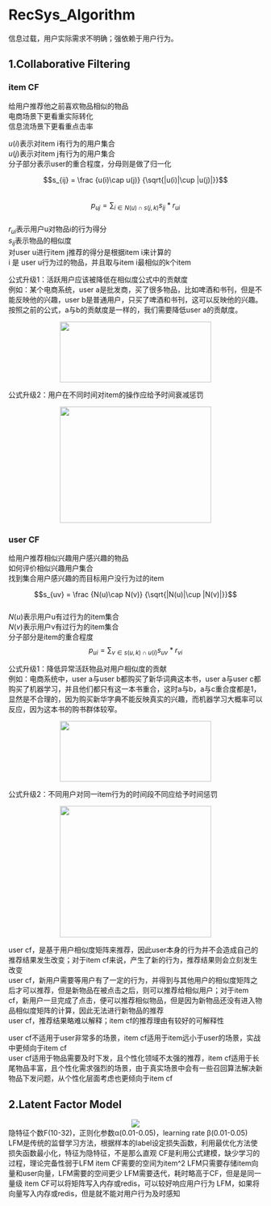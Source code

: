 # RecSys_Algorithm

信息过载，用户实际需求不明确；强依赖于用户行为。  

## 1.Collaborative Filtering
### item CF

给用户推荐他之前喜欢物品相似的物品  
电商场景下更看重实际转化  
信息流场景下更看重点击率  

$u(i)$表示对item i有行为的用户集合  
$u(j)$表示对item j有行为的用户集合  
分子部分表示user的重合程度，分母则是做了归一化  

$$s_{ij} = \frac {u(i)\cap u(j)} {\sqrt{|u(i)|\cup |u(j)|}}$$  
$$p_{uj} = \sum_{i\in N(u) \cap s(j,k)} {s_{ij} * r_{ui}}$$  
$r_{ui}$表示用户u对物品i的行为得分  
$s_{ij}$表示物品的相似度  
对user u进行item j推荐的得分是根据item i来计算的  
i 是 user u行为过的物品，并且取与item i最相似的k个item  
  
公式升级1：活跃用户应该被降低在相似度公式中的贡献度  
例如：某个电商系统，user a是批发商，买了很多物品，比如啤酒和书刊，但是不能反映他的兴趣，user b是普通用户，只买了啤酒和书刊，这可以反映他的兴趣。按照之前的公式，a与b的贡献度是一样的，我们需要降低user a的贡献度。  
<div align=center><img src="https://github.com/TripleHack/RecSys_Algorithm/blob/master/RecSys公式/2.1.3.png" width="300" height="120" /></div>  
  
公式升级2：用户在不同时间对item的操作应给予时间衰减惩罚  
<div align=center><img src="https://github.com/TripleHack/RecSys_Algorithm/blob/master/RecSys公式/2.1.4.png" width="300" height="230" /></div>  

### user CF
给用户推荐相似兴趣用户感兴趣的物品  
如何评价相似兴趣用户集合  
找到集合用户感兴趣的而目标用户没行为过的item  
  
$$s_{uv} = \frac {N(u)\cap N(v)} {\sqrt{|N(u)|\cup |N(v)|}}$$  
$N(u)$表示用户u有过行为的item集合  
$N(v)$表示用户v有过行为的item集合  
分子部分是item的重合程度  
$$p_{ui} = \sum_{v\in s(u,k) \cap u(i)} {s_{uv} * r_{vi}}$$  
  
公式升级1：降低异常活跃物品对用户相似度的贡献  
例如：电商系统中，user a与user b都购买了新华词典这本书，user a与user c都购买了机器学习，并且他们都只有这一本书重合，这时a与b，a与c重合度都是1，显然是不合理的，因为购买新华字典不能反映真实的兴趣，而机器学习大概率可以反应，因为这本书的购书群体较窄。  
<div align=center><img src="https://github.com/TripleHack/RecSys_Algorithm/blob/master/RecSys公式/2.1.5.png" width="300" height="120" /></div>  
  
公式升级2：不同用户对同一item行为的时间段不同应给予时间惩罚  
<div align=center><img src="https://github.com/TripleHack/RecSys_Algorithm/blob/master/RecSys公式/2.1.6.png" width="300" height="260" /></div>  
  
user cf，是基于用户相似度矩阵来推荐，因此user本身的行为并不会造成自己的推荐结果发生改变；对于item cf来说，产生了新的行为，推荐结果则会立刻发生改变  
user cf，新用户需要等用户有了一定的行为，并得到与其他用户的相似度矩阵之后才可以推荐，但是新物品在被点击之后，则可以推荐给相似用户；对于item cf，新用户一旦完成了点击，便可以推荐相似物品，但是因为新物品还没有进入物品相似度矩阵的计算，因此无法进行新物品的推荐  
user cf，推荐结果略难以解释；item cf的推荐理由有较好的可解释性  
  
user cf不适用于user非常多的场景，item cf适用于item远小于user的场景，实战中更倾向于item cf  
user cf适用于物品需要及时下发，且个性化领域不太强的推荐，item cf适用于长尾物品丰富，且个性化需求强烈的场景，由于真实场景中会有一些召回算法解决新物品下发问题，从个性化层面考虑也更倾向于item cf  
  
## 2.Latent Factor Model  
<div align=center><img src="https://github.com/TripleHack/RecSys_Algorithm/blob/master/formula/3.1.png"/></div>  
隐特征个数F(10-32)，正则化参数α(0.01-0.05)，learning rate β(0.01-0.05)  
LFM是传统的监督学习方法，根据样本的label设定损失函数，利用最优化方法使损失函数最小化，特征为隐特征，不是那么直观  
CF是利用公式建模，缺少学习的过程，理论完备性弱于LFM  
item CF需要的空间为item^2  
LFM只需要存储item向量和user向量，LFM需要的空间更少  
LFM需要迭代，耗时略高于CF，但是是同一量级  
item CF可以将矩阵写入内存或redis，可以较好响应用户行为  
LFM，如果将向量写入内存或redis，但是就不能对用户行为及时感知 
